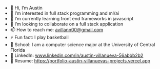 - 👋 Hi, I’m Austin
- 👀 I’m interested in full stack programming and ml/ai
- 🌱 I’m currently learning front end frameworks in javascript
- 💞️ I’m looking to collaborate on a full stack application
- 📫 How to reach me: avillann00@gmail.com
- ⚡ Fun fact: I play basketball
- 📝 School: I am a computer science major at the University of Central Florida
- 📌 LinkedIn: www.linkedin.com/in/austin-villanueva-56abbb2b2
- 📁 Resume: https://portfolio-austin-villanuevas-projects.vercel.app

<!---
avillann00/avillann00 is a ✨ special ✨ repository because its `README.md` (this file) appears on your GitHub profile.
You can click the Preview link to take a look at your changes.
--->
